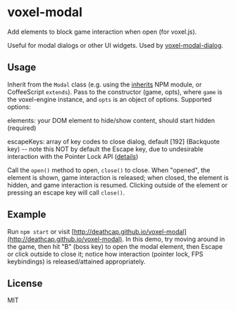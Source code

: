 # voxel-modal

Add elements to block game interaction when open (for voxel.js). 

Useful for modal dialogs or other UI widgets. Used by [voxel-modal-dialog](https://github.com/deathcap/voxel-modal-dialog).

## Usage

Inherit from the `Modal` class (e.g. using the [inherits](https://npmjs.org/package/inherits) NPM module, or CoffeeScript `extends`).
Pass to the constructor (game, opts), where `game` is the voxel-engine instance, and `opts` is an object of options. Supported options:

elements: your DOM element to hide/show content, should start hidden (required)

escapeKeys: array of key codes to close dialog, default \[192\] (Backquote key) --
note this NOT by default the Escape key, due to undesirable interaction with the Pointer Lock API ([details](https://github.com/deathcap/voxel-modal/issues/1))

Call the `open()` method to open, `close()` to close. When "opened", the element is shown,
game interaction is released; when closed, the element is hidden, and game interaction is
resumed. Clicking outside of the element or pressing an escape key will call `close()`.

## Example

Run `npm start` or visit [http://deathcap.github.io/voxel-modal](http://deathcap.github.io/voxel-modal).
In this demo, try moving around in the game, then hit "B" (boss key) to open the modal element, then Escape
or click outside to close it; notice how interaction (pointer lock, FPS keybindings) is released/attained
appropriately.

## License

MIT

